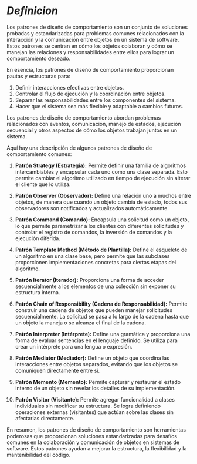 # ***Definicion***
Los patrones de diseño de comportamiento son un conjunto de soluciones probadas y estandarizadas para problemas comunes relacionados con la interacción y la comunicación entre objetos en un sistema de software. Estos patrones se centran en cómo los objetos colaboran y cómo se manejan las relaciones y responsabilidades entre ellos para lograr un comportamiento deseado.

En esencia, los patrones de diseño de comportamiento proporcionan pautas y estructuras para:

1. Definir interacciones efectivas entre objetos.
2. Controlar el flujo de ejecución y la coordinación entre objetos.
3. Separar las responsabilidades entre los componentes del sistema.
4. Hacer que el sistema sea más flexible y adaptable a cambios futuros.

Los patrones de diseño de comportamiento abordan problemas relacionados con eventos, comunicación, manejo de estados, ejecución secuencial y otros aspectos de cómo los objetos trabajan juntos en un sistema.

Aquí hay una descripción de algunos patrones de diseño de comportamiento comunes:

1. **Patrón Strategy (Estrategia):** Permite definir una familia de algoritmos intercambiables y encapsular cada uno como una clase separada. Esto permite cambiar el algoritmo utilizado en tiempo de ejecución sin alterar el cliente que lo utiliza.

2. **Patrón Observer (Observador):** Define una relación uno a muchos entre objetos, de manera que cuando un objeto cambia de estado, todos sus observadores son notificados y actualizados automáticamente.

3. **Patrón Command (Comando):** Encapsula una solicitud como un objeto, lo que permite parametrizar a los clientes con diferentes solicitudes y controlar el registro de comandos, la inversión de comandos y la ejecución diferida.

4. **Patrón Template Method (Método de Plantilla):** Define el esqueleto de un algoritmo en una clase base, pero permite que las subclases proporcionen implementaciones concretas para ciertas etapas del algoritmo.

5. **Patrón Iterator (Iterador):** Proporciona una forma de acceder secuencialmente a los elementos de una colección sin exponer su estructura interna.

6. **Patrón Chain of Responsibility (Cadena de Responsabilidad):** Permite construir una cadena de objetos que pueden manejar solicitudes secuencialmente. La solicitud se pasa a lo largo de la cadena hasta que un objeto la maneja o se alcanza el final de la cadena.

7. **Patrón Interpreter (Intérprete):** Define una gramática y proporciona una forma de evaluar sentencias en el lenguaje definido. Se utiliza para crear un intérprete para una lengua o expresión.

8. **Patrón Mediator (Mediador):** Define un objeto que coordina las interacciones entre objetos separados, evitando que los objetos se comuniquen directamente entre sí.

9. **Patrón Memento (Memento):** Permite capturar y restaurar el estado interno de un objeto sin revelar los detalles de su implementación.

10. **Patrón Visitor (Visitante):** Permite agregar funcionalidad a clases individuales sin modificar su estructura. Se logra definiendo operaciones externas (visitantes) que actúan sobre las clases sin afectarlas directamente.

En resumen, los patrones de diseño de comportamiento son herramientas poderosas que proporcionan soluciones estandarizadas para desafíos comunes en la colaboración y comunicación de objetos en sistemas de software. Estos patrones ayudan a mejorar la estructura, la flexibilidad y la mantenibilidad del código.
